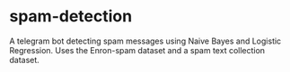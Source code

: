 # spam-detection
A telegram bot detecting spam messages using Naive Bayes and Logistic Regression. Uses the Enron-spam dataset and a spam text collection dataset.
